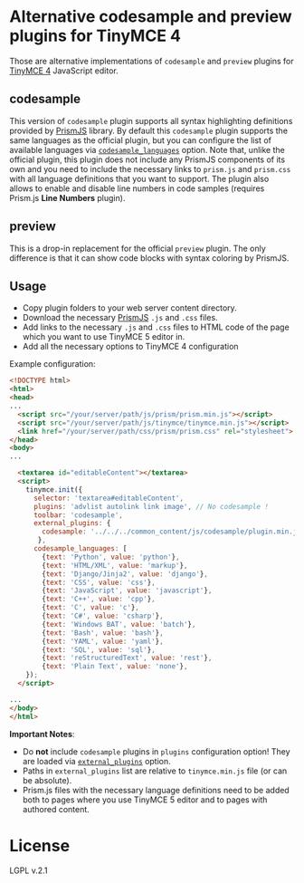 # Alternative codesample and preview plugins for TinyMCE 4

Those are alternative implementations of `codesample` and `preview` plugins for [TinyMCE 4](https://www.tinymce.com/)
JavaScript editor.

## codesample

This version of `codesample` plugin supports all syntax highlighting definitions provided by [PrismJS](http://prismjs.com/)
library. By default this `codesample` plugin supports the same languages as the official plugin, but you can configure
the list of available languages via [`codesample_languages`](https://www.tinymce.com/docs/plugins/codesample/#codesample_languages)
option. Note that, unlike the official plugin, this plugin does not include any PrismJS components of its own
and you need to include the necessary links to `prism.js` and `prism.css` with all language definitions
that you want to support. The plugin also allows to enable and disable line numbers in code samples (requires Prism.js
**Line Numbers** plugin).

## preview

This is a drop-in replacement for the official `preview` plugin. The only difference is that it can show code blocks
with syntax coloring by PrismJS.

## Usage

- Copy plugin folders to your web server content directory.
- Download the necessary [PrismJS](http://prismjs.com/) `.js` and `.css` files.
- Add links to the necessary `.js` and `.css` files to HTML code of the page which
you want to use TinyMCE 5 editor in.
- Add all the necessary options to TinyMCE 4 configuration

Example configuration:
```html
<!DOCTYPE html>
<html>
<head>
...
  <script src="/your/server/path/js/prism/prism.min.js"></script>
  <script src="/your/server/path/js/tinymce/tinymce.min.js"></script>
  <link href="/your/server/path/css/prism/prism.css" rel="stylesheet">
</head>
<body>
...

  <textarea id="editableContent"></textarea>
  <script>
    tinymce.init({
      selector: 'textarea#editableContent',
      plugins: 'advlist autolink link image', // No codesample !
      toolbar: 'codesample',
      external_plugins: {
        codesample: '../../../common_content/js/codesample/plugin.min.js'
       },
      codesample_languages: [
        {text: 'Python', value: 'python'},
        {text: 'HTML/XML', value: 'markup'},
        {text: 'Django/Jinja2', value: 'django'},
        {text: 'CSS', value: 'css'},
        {text: 'JavaScript', value: 'javascript'},
        {text: 'C++', value: 'cpp'},
        {text: 'C', value: 'c'},
        {text: 'C#', value: 'csharp'},
        {text: 'Windows BAT', value: 'batch'},
        {text: 'Bash', value: 'bash'},
        {text: 'YAML', value: 'yaml'},
        {text: 'SQL', value: 'sql'},
        {text: 'reStructuredText', value: 'rest'},
        {text: 'Plain Text', value: 'none'},
    });
  </script>

...
</body>
</html> 
```

**Important Notes**:

- Do **not** include `codesample`  plugins in `plugins` configuration option! They are loaded via
  [`external_plugins`](https://www.tinymce.com/docs/configure/integration-and-setup/#external_plugins) option.
- Paths in `external_plugins` list are relative to `tinymce.min.js` file (or can be absolute).
- Prism.js files with the necessary language definitions need to be added both to pages where
  you use TinyMCE 5 editor and to pages with authored content.

# License

LGPL v.2.1
